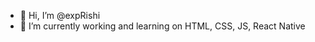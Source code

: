 - 👋 Hi, I’m @expRishi
- 🌱 I’m currently working and learning on HTML, CSS, JS, React Native

<!---
expRishi/expRishi is a ✨ special ✨ repository because its `README.md` (this file) appears on your GitHub profile.
You can click the Preview link to take a look at your changes.
--->
